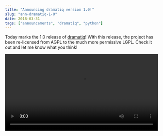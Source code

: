 ```yaml
---
title: "Announcing dramatiq version 1.0!"
slug: "ann-dramatiq-1-0"
date: 2018-03-31
tags: ["announcements", "dramatiq", "python"]
---
```


Today marks the 1.0 release of [dramatiq]!  With this release, the
project has been re-licensed from AGPL to the much more permissive
LGPL.  Check it out and let me know what you think!

<video src="https://media.defn.io/dramatiq.mp4" controls width="100%"></video>

<!--more-->


[dramatiq]: https://dramatiq.io
